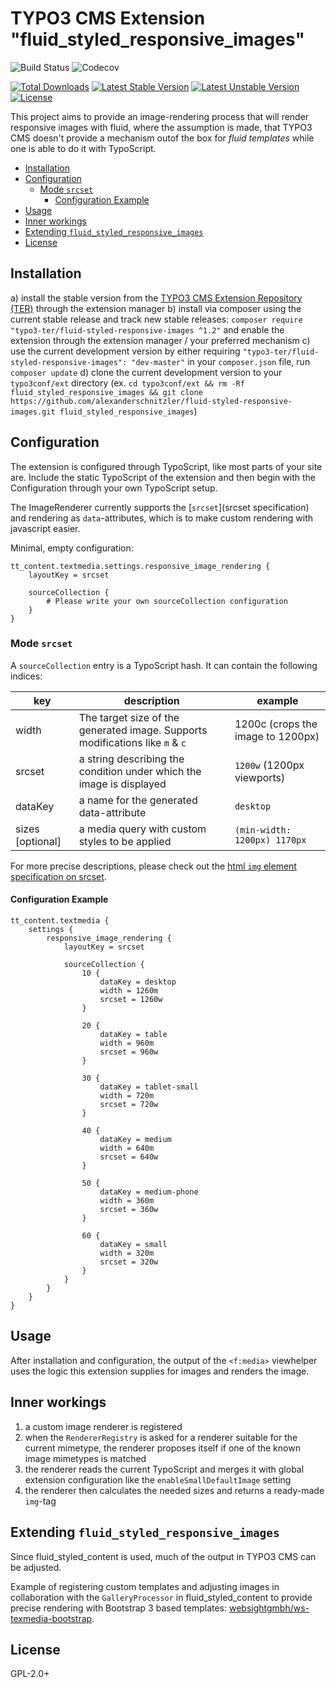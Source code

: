 # TYPO3 CMS Extension "fluid_styled_responsive_images"

![Build Status](https://github.com/alexanderschnitzler/fluid-styled-responsive-images/workflows/CI/badge.svg?branch=master)
![Codecov](https://img.shields.io/codecov/c/github/alexanderschnitzler/fluid-styled-responsive-images)

[![Total Downloads](https://poser.pugx.org/schnitzler/fluid-styled-responsive-images/downloads)](https://packagist.org/packages/schnitzler/fluid-styled-responsive-images)
[![Latest Stable Version](https://poser.pugx.org/schnitzler/fluid-styled-responsive-images/v/stable)](https://packagist.org/packages/schnitzler/fluid-styled-responsive-images)
[![Latest Unstable Version](https://poser.pugx.org/schnitzler/fluid-styled-responsive-images/v/unstable)](https://packagist.org/packages/schnitzler/fluid-styled-responsive-images)
[![License](https://poser.pugx.org/schnitzler/fluid-styled-responsive-images/license)](https://packagist.org/packages/schnitzler/fluid-styled-responsive-images)

This project aims to provide an image-rendering process that will render
responsive images with fluid, where the assumption is made, that TYPO3 CMS
doesn't provide a mechanism outof the box for *fluid templates* while one
is able to do it with TypoScript.

* [Installation](#installation)
* [Configuration](#configuration)
  + [Mode `srcset`](#mode--srcset-)
    - [Configuration Example](#configuration-example)
* [Usage](#usage)
* [Inner workings](#inner-workings)
* [Extending `fluid_styled_responsive_images`](#extending--fluid-styled-responsive-images-)
* [License](#license)

## Installation

a) install the stable version from the [TYPO3 CMS Extension Repository (TER)](https://typo3.org/extensions/repository/view/fluid_styled_responsive_images) through the extension manager
b) install via composer using the current stable release and track new stable releases: `composer require "typo3-ter/fluid-styled-responsive-images ^1.2"` and enable the extension through the extension manager / your preferred mechanism
c) use the current development version by either requiring `"typo3-ter/fluid-styled-responsive-images": "dev-master"` in your `composer.json` file, run `composer update`
d) clone the current development version to your `typo3conf/ext` directory (ex. `cd typo3conf/ext && rm -Rf fluid_styled_responsive_images && git clone https://github.com/alexanderschnitzler/fluid-styled-responsive-images.git fluid_styled_responsive_images`)

## Configuration

The extension is configured through TypoScript, like most parts of your site are.
Include the static TypoScript of the extension and then begin with the Configuration
through your own TypoScript setup.

The ImageRenderer currently supports the [`srcset`](srcset specification) and
rendering as `data`-attributes, which is to make custom rendering with javascript
easier.

Minimal, empty configuration:

```
tt_content.textmedia.settings.responsive_image_rendering {
    layoutKey = srcset

    sourceCollection {
        # Please write your own sourceCollection configuration
    }
}
```

### Mode `srcset`

A `sourceCollection` entry is a TypoScript hash. It can contain the following indices:

| key              | description                                                                   | example                          |
|------------------|-------------------------------------------------------------------------------|----------------------------------|
| width            | The target size of the generated image. Supports modifications like `m` & `c` | 1200c (crops the image to 1200px)|
| srcset           | a string describing the condition under which the image is displayed          | `1200w` (1200px viewports)       |
| dataKey          | a name for the generated data-attribute                                       | `desktop`                        |
| sizes [optional] | a media query with custom styles to be applied                                | `(min-width: 1200px) 1170px`     |

For more precise descriptions, please check out the [html `img` element specification
on srcset](http://w3c.github.io/html/semantics-embedded-content.html#element-attrdef-img-srcset).

#### Configuration Example

```
tt_content.textmedia {
    settings {
        responsive_image_rendering {
            layoutKey = srcset

            sourceCollection {
                10 {
                    dataKey = desktop
                    width = 1260m
                    srcset = 1260w
                }

                20 {
                    dataKey = table
                    width = 960m
                    srcset = 960w
                }

                30 {
                    dataKey = tablet-small
                    width = 720m
                    srcset = 720w
                }

                40 {
                    dataKey = medium
                    width = 640m
                    srcset = 640w
                }

                50 {
                    dataKey = medium-phone
                    width = 360m
                    srcset = 360w
                }

                60 {
                    dataKey = small
                    width = 320m
                    srcset = 320w
                }
            }
        }
    }
}
```

## Usage

After installation and configuration, the output of the `<f:media>` viewhelper
uses the logic this extension supplies for images and renders the image.

## Inner workings

1. a custom image renderer is registered
2. when the `RendererRegistry` is asked for a renderer suitable for the current mimetype,
   the renderer proposes itself if one of the known image mimetypes is matched
3. the renderer reads the current TypoScript and merges it with global extension
   configuration like the `enableSmallDefaultImage` setting
4. the renderer then calculates the needed sizes and returns a ready-made `img`-tag

## Extending `fluid_styled_responsive_images`

Since fluid_styled_content is used, much of the output in TYPO3 CMS can be adjusted.

Example of registering custom templates and adjusting images in collaboration with
the `GalleryProcessor` in fluid_styled_content to provide precise rendering with
Bootstrap 3 based templates: [websightgmbh/ws-texmedia-bootstrap](https://github.com/websightgmbh/typo3-ws_textmedia_bootstrap).

## License

GPL-2.0+
